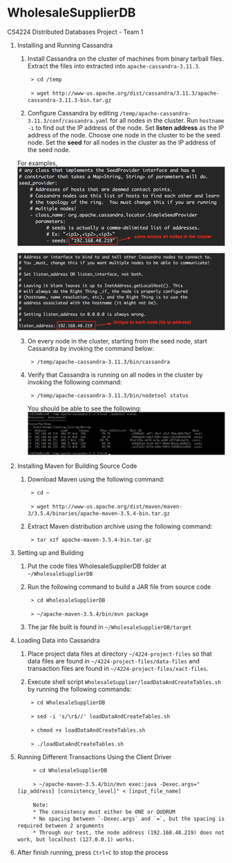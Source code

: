 # WholesaleSupplierDB
CS4224 Distributed Databases Project - Team 1

1. Installing and Running Cassandra
    1. Install Cassandra on the cluster of machines from binary tarball files. Extract the files into extracted into `apache-cassandra-3.11.3`.

            > cd /temp 

            > wget http://www-us.apache.org/dist/cassandra/3.11.3/apache-cassandra-3.11.3-bin.tar.gz

    2. Configure Cassandra by editing `/temp/apache-cassandra-3.11.3/conf/cassandra.yaml` for all nodes in the cluster. Run `hostname -i` to find out the IP address of the node. Set **listen address** as the IP address of the node. Choose one node in the cluster to be the seed node. Set the **seed** for all nodes in the cluster as the IP address of the seed node.
    
    For examples, 
    ![seed](https://github.com/kexiaowen/WholesaleSupplierDB/blob/master/Images/seeds.png)
    
    ![listen_address](https://github.com/kexiaowen/WholesaleSupplierDB/blob/master/Images/listen_address.png)

    3. On every node in the cluster, starting from the seed node, start Cassandra by invoking the command below:
    
            > /temp/apache-cassandra-3.11.3/bin/cassandra

    4. Verify that Cassandra is running on all nodes in the cluster by invoking the following command:
    
            > /temp/apache-cassandra-3.11.3/bin/nodetool status
            
       You should be able to see the following:
       ![nodetool_status](https://github.com/kexiaowen/WholesaleSupplierDB/blob/master/Images/verifyNodeStatus.png)


2. Installing Maven for Building Source Code
    1. Download Maven using the following command:
        
            > cd ~

            > wget http://www-us.apache.org/dist/maven/maven-3/3.5.4/binaries/apache-maven-3.5.4-bin.tar.gz

    2. Extract Maven distribution archive using the following command:

            > tar xzf apache-maven-3.5.4-bin.tar.gz

3. Setting up and Building
    1. Put the code files WholesaleSupplierDB folder at `~/WholesaleSupplierDB`

    2. Run the following command to build a JAR file from source code
 
            > cd WholesaleSupplierDB
            
            > ~/apache-maven-3.5.4/bin/mvn package

    3. The jar file built is found in `~/WholesaleSupplierDB/target`

4. Loading Data into Cassandra
    1. Place project data files at directory `~/4224-project-files` so that data files are found in `~/4224-project-files/data-files` and transaction files are found in `~/4224-project-files/xact-files`.
    2. Execute shell script `WholesaleSupplier/loadDataAndCreateTables.sh` by running the following commands:
    
            > cd WholesaleSupplierDB
            
            > sed -i 's/\r$//' loadDataAndCreateTables.sh
            
            > chmod +x loadDataAndCreateTables.sh
            
            > ./loadDataAndCreateTables.sh  

5. Running Different Transactions Using the Client Driver

            > cd WholesaleSupplierDB

            > ~/apache-maven-3.5.4/bin/mvn exec:java -Dexec.args="[ip_address] [consistency_level]" < [input_file_name]
            
            Note:
            * The consistency must either be ONE or QUORUM
            * No spacing between `-Dexec.args` and `=`, but the spacing is required between 2 arguments
            * Through our test, the node address (192.168.48.219) does not work, but localhost (127.0.0.1) works.

6. After finish running, press `Ctrl+C` to stop the process
            
